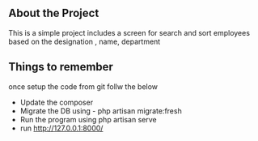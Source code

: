 


## About the Project

This is a simple project includes a screen for search and sort employees based on the designation , name, department



## Things to remember

once setup the code from git follw the below

- Update the composer
- Migrate the DB using - php artisan migrate:fresh
- Run the program using php artisan serve
- run http://127.0.0.1:8000/
